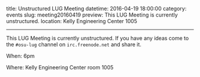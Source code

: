 title: Unstructured LUG Meeting
datetime: 2016-04-19 18:00:00
category: events
slug: meeting20160419
preview: This LUG Meeting is currently unstructured.
location: Kelly Engineering Center 1005

---

This LUG Meeting is currently unstructured. If you have any ideas come to the
`#osu-lug` channel on `irc.freenode.net` and share it.

When: 6pm

Where: Kelly Engineering Center room 1005
